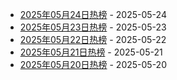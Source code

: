 * [2025年05月24日热榜](https://product-daily.haha.ai/posts/20250524) - 2025-05-24
* [2025年05月23日热榜](https://product-daily.haha.ai/posts/20250523) - 2025-05-23
* [2025年05月22日热榜](https://product-daily.haha.ai/posts/20250522) - 2025-05-22
* [2025年05月21日热榜](https://product-daily.haha.ai/posts/20250521) - 2025-05-21
* [2025年05月20日热榜](https://product-daily.haha.ai/posts/20250520) - 2025-05-20
